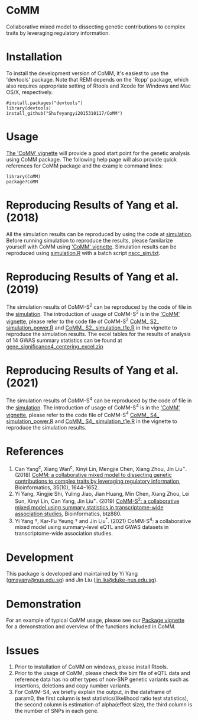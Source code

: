 CoMM
===
Collaborative mixed model to dissecting genetic contributions to complex traits by leveraging regulatory information.

Installation 
===========

To install the development version of CoMM, it's easiest to use the 'devtools' package. Note that REMI depends on the 'Rcpp' package, which also requires appropriate setting of Rtools and Xcode for Windows and Mac OS/X, respectively.

```
#install.packages("devtools")
library(devtools)
install_github("Shufeyangyi2015310117/CoMM")
```

Usage
===========
[The 'CoMM' vignette](https://github.com/gordonliu810822/CoMM/blob/master/vignettes/CoMM.pdf) will provide a good start point for the genetic analysis using CoMM package. The following help page will also provide quick references for CoMM package and the example command lines:

```
library(CoMM)
package?CoMM
```

Reproducing Results of Yang et al. (2018)
===========
All the simulation results can be reproduced by using the code at [simulation](https://github.com/gordonliu810822/CoMM/tree/master/simulation). Before running simulation to reproduce the results, please familarize yourself with CoMM using ['CoMM' vignette](https://github.com/gordonliu810822/CoMM/blob/master/vignettes/CoMM.pdf). Simulation results can be reproduced using [simulation.R](https://github.com/gordonliu810822/CoMM/blob/master/simulation/simulation.R) with a batch script [nscc_sim.txt](https://github.com/gordonliu810822/CoMM/blob/master/simulation/nscc_sim.txt). 

Reproducing Results of Yang et al. (2019)
===========
The simulation results of CoMM-S<sup>2</sup> can be reproduced by the code of file in the [simulation](https://github.com/gordonliu810822/CoMM/tree/master/simulation). The introduction of usage of CoMM-S<sup>2</sup> is in the ['CoMM' vignette](https://github.com/gordonliu810822/CoMM/blob/master/vignettes/CoMM.pdf), please refer to the code file of CoMM-S<sup>2</sup> [CoMM_ S2_ simulation_power.R](https://github.com/gordonliu810822/CoMM/blob/master/simulation/CoMM_S2_simulation_power.R) and [CoMM_ S2_ simulation_t1e.R](https://github.com/gordonliu810822/CoMM/blob/master/simulation/CoMM_S2_simulation_t1e.R) in the vignette to reproduce the simulation results. The excel tables for the results of analysis of 14 GWAS summary statistics can be found at  [gene_significance4_centering_excel.zip](https://github.com/gordonliu810822/CoMM/blob/master/Results/gene_significance4_centering_excel.zip)

Reproducing Results of Yang et al. (2021)
===========
The simulation results of CoMM-S<sup>4</sup> can be reproduced by the code of file in the [simulation](https://github.com/Shufeyangyi2015310117/CoMM/tree/master/simulation). The introduction of usage of CoMM-S<sup>4</sup> is in the ['CoMM' vignette](https://github.com/Shufeyangyi2015310117/CoMM/blob/master/vignettes/CoMM.pdf), please refer to the code file of CoMM-S<sup>4</sup> [CoMM_ S4_ simulation_power.R](https://github.com/Shufeyangyi2015310117/CoMM/blob/master/simulation/CoMM_S4_simulation_power.R) and [CoMM_ S4_ simulation_t1e.R](https://github.com/Shufeyangyi2015310117/CoMM/blob/master/simulation/CoMM_S4_simulation_t1e.R) in the vignette to reproduce the simulation results. 


References
==========
1. Can Yang<sup>c</sup>,
Xiang Wan<sup>c</sup>, 
Xinyi Lin, Mengjie Chen, Xiang Zhou, 
Jin Liu<sup>+</sup>. (2018) [CoMM: a collaborative mixed model to dissecting genetic contributions to complex traits by leveraging regulatory information](https://academic.oup.com/bioinformatics/advance-article/doi/10.1093/bioinformatics/bty865/5123355), Bioinformatics, 35(10), 1644–1652.
2. Yi Yang, Xingjie Shi, Yuling Jiao, Jian Huang, Min Chen, Xiang Zhou, Lei Sun, Xinyi Lin, Can Yang, Jin Liu<sup>+</sup>. (2019) [CoMM-S<sup>2</sup>: a collaborative mixed model using summary statistics in transcriptome-wide association studies](https://academic.oup.com/bioinformatics/advance-article/doi/10.1093/bioinformatics/btz880/5637753), Bioinformatics, btz880.
3. Yi Yang †, Kar-Fu Yeung † and Jin Liu<sup>*</sup>. (2021) CoMM-S<sup>4</sup>: a collaborative mixed model using summary-level eQTL and GWAS datasets in transcriptome-wide association studies.

Development
===========

This package is developed and maintained by Yi Yang (gmsyany@nus.edu.sg) and Jin Liu (jin.liu@duke-nus.edu.sg).

# Demonstration

For an example of typical CoMM usage, please see our [Package vignette](https://shufeyangyi2015310117.github.io/CoMM/) for a demonstration and overview of the functions included in CoMM.

# Issues

1. Prior to installation of CoMM on windows, please install Rtools.
2. Prior to the usage of CoMM, please check the bim file of eQTL data and reference data has no other types of non-SNP genetic variants such as insertions, deletions and copy number variants.
3. For CoMM-S4, we briefly explain the output, in the dataframe of param0, the first column is test statistics(likelihood ratio test statistics), the second column is estimation of alpha(effect size), the third column is the number of SNPs in each gene.

